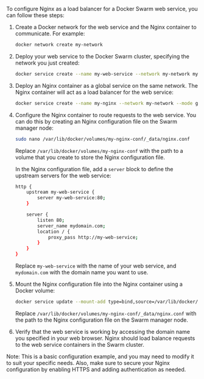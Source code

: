 To configure Nginx as a load balancer for a Docker Swarm web service, you can follow these steps:

1. Create a Docker network for the web service and the Nginx container to communicate. For example:

   ```bash
   docker network create my-network
   ```

2. Deploy your web service to the Docker Swarm cluster, specifying the network you just created:

   ```bash
   docker service create --name my-web-service --network my-network my-image
   ```

3. Deploy an Nginx container as a global service on the same network. The Nginx container will act as a load balancer for the web service:

   ```bash
   docker service create --name my-nginx --network my-network --mode global nginx
   ```

4. Configure the Nginx container to route requests to the web service. You can do this by creating an Nginx configuration file on the Swarm manager node:

   ```bash
   sudo nano /var/lib/docker/volumes/my-nginx-conf/_data/nginx.conf
   ```

   Replace `/var/lib/docker/volumes/my-nginx-conf` with the path to a volume that you create to store the Nginx configuration file.

   In the Nginx configuration file, add a `server` block to define the upstream servers for the web service:

   ```bash
   http {
       upstream my-web-service {
           server my-web-service:80;
       }
   
       server {
           listen 80;
           server_name mydomain.com;
           location / {
               proxy_pass http://my-web-service;
           }
       }
   }
   ```

   Replace `my-web-service` with the name of your web service, and `mydomain.com` with the domain name you want to use.

5. Mount the Nginx configuration file into the Nginx container using a Docker volume:

   ```bash
   docker service update --mount-add type=bind,source=/var/lib/docker/volumes/my-nginx-conf/_data/nginx.conf,target=/etc/nginx/nginx.conf my-nginx
   ```

   Replace `/var/lib/docker/volumes/my-nginx-conf/_data/nginx.conf` with the path to the Nginx configuration file on the Swarm manager node.

6. Verify that the web service is working by accessing the domain name you specified in your web browser. Nginx should load balance requests to the web service containers in the Swarm cluster.

Note: This is a basic configuration example, and you may need to modify it to suit your specific needs. Also, make sure to secure your Nginx configuration by enabling HTTPS and adding authentication as needed.